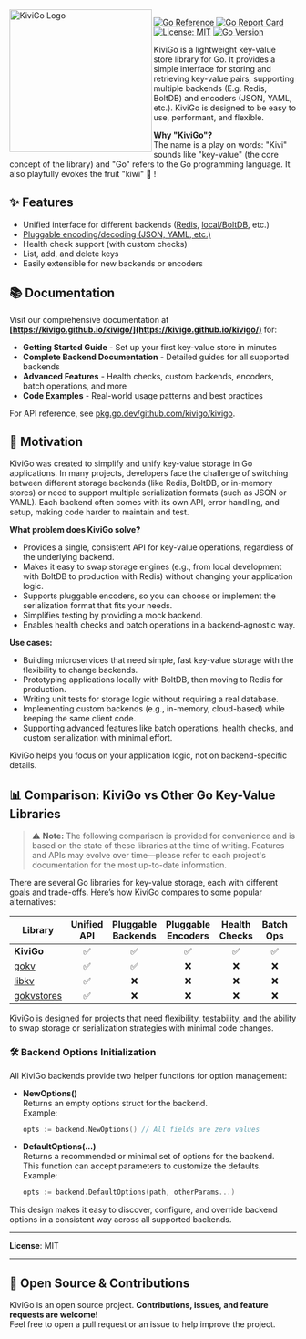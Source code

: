 
<img align="left" width="250"  src="https://raw.githubusercontent.com/kivigo/kivigo/refs/heads/main/website/static/img/logo-kivigo.png" alt="KiviGo Logo" />

[![Go Reference](https://pkg.go.dev/badge/github.com/kivigo/kivigo.svg)](https://pkg.go.dev/github.com/kivigo/kivigo)
[![Go Report Card](https://goreportcard.com/badge/github.com/kivigo/kivigo)](https://goreportcard.com/report/github.com/kivigo/kivigo)
[![License: MIT](https://img.shields.io/badge/License-MIT-yellow.svg)](LICENSE)
[![Go Version](https://img.shields.io/badge/go-1.23+-blue.svg)](https://golang.org/dl/)

KiviGo is a lightweight key-value store library for Go. It provides a simple interface for storing and retrieving key-value pairs, supporting multiple backends (E.g. Redis,  BoltDB) and encoders (JSON, YAML, etc.). KiviGo is designed to be easy to use, performant, and flexible.

**Why "KiviGo"?**  
The name is a play on words: "Kivi" sounds like "key-value" (the core concept of the library) and "Go" refers to the Go programming language. It also playfully evokes the fruit "kiwi" 🥝 !

## ✨ Features

- Unified interface for different backends ([Redis](pkg/backend/redis/redis.go), [local/BoltDB](pkg/backend/local/local.go), etc.)
- [Pluggable encoding/decoding (JSON, YAML, etc.)](https://github.com/kivigo/encoders)
- Health check support (with custom checks)
- List, add, and delete keys
- Easily extensible for new backends or encoders

## 📚 Documentation

Visit our comprehensive documentation at **[https://kivigo.github.io/kivigo/](https://kivigo.github.io/kivigo/)** for:

- **Getting Started Guide** - Set up your first key-value store in minutes
- **Complete Backend Documentation** - Detailed guides for all supported backends
- **Advanced Features** - Health checks, custom backends, encoders, batch operations, and more
- **Code Examples** - Real-world usage patterns and best practices

For API reference, see [pkg.go.dev/github.com/kivigo/kivigo](https://pkg.go.dev/github.com/kivigo/kivigo).

## 🥝 Motivation

KiviGo was created to simplify and unify key-value storage in Go applications. In many projects, developers face the challenge of switching between different storage backends (like Redis, BoltDB, or in-memory stores) or need to support multiple serialization formats (such as JSON or YAML). Each backend often comes with its own API, error handling, and setup, making code harder to maintain and test.

**What problem does KiviGo solve?**

- Provides a single, consistent API for key-value operations, regardless of the underlying backend.
- Makes it easy to swap storage engines (e.g., from local development with BoltDB to production with Redis) without changing your application logic.
- Supports pluggable encoders, so you can choose or implement the serialization format that fits your needs.
- Simplifies testing by providing a mock backend.
- Enables health checks and batch operations in a backend-agnostic way.

**Use cases:**

- Building microservices that need simple, fast key-value storage with the flexibility to change backends.
- Prototyping applications locally with BoltDB, then moving to Redis for production.
- Writing unit tests for storage logic without requiring a real database.
- Implementing custom backends (e.g., in-memory, cloud-based) while keeping the same client code.
- Supporting advanced features like batch operations, health checks, and custom serialization with minimal effort.

KiviGo helps you focus on your application logic, not on backend-specific details.

## 📊 Comparison: KiviGo vs Other Go Key-Value Libraries

> ⚠️ **Note:** The following comparison is provided for convenience and is based on the state of these libraries at the time of writing. Features and APIs may evolve over time—please refer to each project's documentation for the most up-to-date information.

There are several Go libraries for key-value storage, each with different goals and trade-offs. Here’s how KiviGo compares to some popular alternatives:

| Library         | Unified API | Pluggable Backends | Pluggable Encoders | Health Checks | Batch Ops | Mock/Test Support | Extensible |
|-----------------|:----------:|:------------------:|:------------------:|:-------------:|:--------:|:-----------------:|:----------:|
| **KiviGo**      | ✅         | ✅                 | ✅                 | ✅            | ✅       | ✅                | ✅         |
| [gokv](https://github.com/philippgille/gokv)  | ✅ | ✅ | ❌ | ❌ | ❌ | ❌ | ➖ |
| [libkv](https://github.com/docker/libkv) | ✅ | ❌ | ❌ | ❌ | ❌ | ❌ | ➖ |
| [gokvstores](https://github.com/ulule/gokvstores) | ✅ | ❌ | ❌ | ❌ | ❌ | ❌ | ➖ |

KiviGo is designed for projects that need flexibility, testability, and the ability to swap storage or serialization strategies with minimal code changes.

### 🛠️ Backend Options Initialization

All KiviGo backends provide two helper functions for option management:

- **NewOptions()**  
  Returns an empty options struct for the backend.  
  Example:  

  ```go
  opts := backend.NewOptions() // All fields are zero values
  ```

- **DefaultOptions(...)**  
  Returns a recommended or minimal set of options for the backend.  
  This function can accept parameters to customize the defaults.  
  Example:  

  ```go
  opts := backend.DefaultOptions(path, otherParams...)
  ```

This design makes it easy to discover, configure, and override backend options in a consistent way across all supported backends.

---

**License**: MIT

---

## 🤝 Open Source & Contributions

KiviGo is an open source project. **Contributions, issues, and feature requests are welcome!**  
Feel free to open a pull request or an issue to help improve the project.
